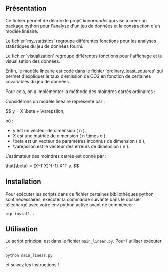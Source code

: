 ## Présentation

Ce fichier permet de décrire le projet $linearmodel$ qui vise à créer un package python pour l'analyse d'un jeu de données et la construction d'un modèle linéaire.

Le fichier 'my_statistics' regroupe différentes fonctions pour les analyses statistiques du jeu de données fourni.

Le fichier 'visualization' regroupe différentes fonctions pour l'affichage et la visualisation des données.

Enfin, le modèle linéaire est codé dans le fichier 'ordinary_least_squares' qui permet d'expliquer le taux d’emission de CO2 en fonction de certaines covariables du jeu de données.

Pour cela, on a implémenter la méthode des moindres carrés ordinaires :

Considérons un modèle linéaire représenté par :

$$
y = X \beta + \varepsilon,


où :
- y est un vecteur de dimension \( n \),
- X est une matrice de dimension \( n \times d \),
- \beta  est un vecteur de paramètres inconnus de dimension \( d \),
- \varepsilon est le vecteur des erreurs de dimension \( n \).

L’estimateur des moindres carrés est donné par :


\hat{\beta} = (X^T X)^{-1} X^T y.
$$

## Installation

Pour exécuter les scripts dans ce fichier certaines bibliothèques python sont nécessaires, exécuter la commande suivante dans le dossier téléchargé avec votre env python activé avant de commencer :
```
pip install .
```

## Utilisation

Le script principal est dans le fichier `main_linear.py`. Pour l'utiliser exécuter :
```
python main_linear.py
```
et suivez les instructions !
